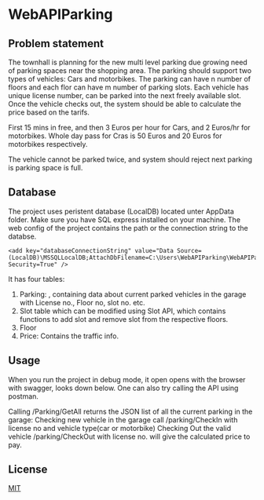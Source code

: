 # WebAPIParking

## Problem statement
The townhall is planning for the new multi level parking due growing need of parking spaces near the shopping area. The parking should support two types of vehicles: Cars and motorbikes. 
The parking can have n number of floors and each flor can have m number of parking slots. Each vehicle has unique license number, can be parked into the next freely available slot.
Once the vehicle checks out, the system should be able to calculate the price based on the tarifs.

First 15 mins in free, and then 3 Euros per hour for Cars, and 2 Euros/hr for motorbikes. 
Whole day pass for Cras is 50 Euros and 20 Euros for motorbikes respectively.

The vehicle cannot be parked twice, and system should reject next parking is parking space is full.

## Database

The project uses peristent database (LocalDB) located unter AppData folder. Make sure you have SQL express installed on your machine.
The web config of the project contains the path or the connection string to the databse.
```
<add key="databaseConnectionString" value="Data Source=(LocalDB)\MSSQLLocalDB;AttachDbFilename=C:\Users\WebAPIParking\WebAPIParking\AppData\LocalDB.mdf;Integrated Security=True" />
```

It has four tables:
1. Parking: , containing data about current parked vehicles in the garage with License no., Floor no, slot no. etc.
2. Slot table which can be modified using Slot API, which contains functions to add slot and remove slot from the respective floors.
3. Floor 
4. Price: Contains the traffic info.

## Usage

When you run the project in debug mode, it open opens with the browser with swagger, looks down
below. One can also try calling the API using postman.

Calling /Parking/GetAll returns the JSON list of all the current parking in the garage:
Checking new vehicle in the garage call /parking/CheckIn with license no and vehicle type(car or
motorbike)
Checking Out the valid vehicle /parking/CheckOut with license no. will give the calculated price to pay.

## License
[MIT](https://choosealicense.com/licenses/mit/)

